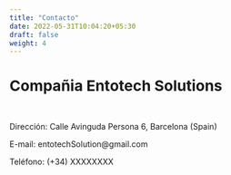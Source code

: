 ```yaml
---
title: "Contacto"
date: 2022-05-31T10:04:20+05:30
draft: false
weight: 4
---
```



<div class = "entry-content" itemprop = "text">

<h1 style = "color: # 00a302; font-size: 26px" class = "has-text-color has-text-align-center"> Compañia Entotech Solutions </h1> <br/>

<p style = "color: # 00a302" class = "has-text-color has-text-align-center has-medium-font-size"> Dirección: Calle Avinguda Persona 6, Barcelona (Spain) </p>

<p style = "color: # 00a302" class = "has-text-color has-text-align-center has-medium-font-size"> E-mail: entotechSolution@gmail.com </p>

<p style = "color: # 00a302" class = "has-text-color has-text-align-center has-medium-font-size"> Teléfono: (+34) XXXXXXXX </p>
</div>
